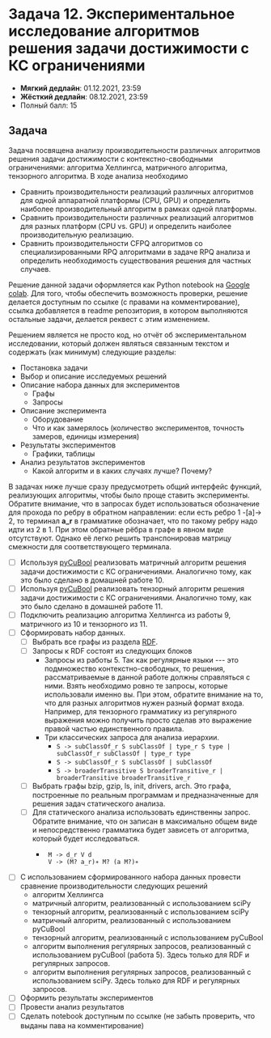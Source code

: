 # Задача 12. Экспериментальное исследование алгоритмов решения задачи достижимости с КС ограничениями

* **Мягкий дедлайн**: 01.12.2021, 23:59
* **Жёсткий дедлайн**: 08.12.2021, 23:59
* Полный балл: 15

## Задача

Задача посвящена анализу производительности различных алгоритмов решения задачи достижимости с контекстно-свободными ограничениями: алгоритма Хеллингса, матричного алгоритма, тензорного алгоритма. В ходе анализа необходимо
- Сравнить производительности реализаций различных алгоритмов для одной аппаратной платформы (CPU, GPU) и определить наиболее производительный алгоритм в рамках одной платформы.
- Сравнить производительности различных реализаций алгоритмов для разных платформ (CPU vs. GPU) и определить наиболее производительную реализацию.
- Сравнить производительности CFPQ алгоритмов со специализированными RPQ алгоритмами в задаче RPQ анализа и определить необходимость существования решения для частных случаев.

Решение данной задачи оформляется как Python notebook на [Google colab](https://colab.research.google.com/). Для того, чтобы обеспечить возможность проверки, решение делается доступным по ссылке (с правами на комментирование), ссылка добавляется в readme репозитория, в котором выполняются остальные задачи, делается реквест с этим изменением.

Решением является не просто код, но отчёт об экспериментальном исследовании, который должен являться связанным текстом и содержать (как минимум) следующие разделы:
- Постановка задачи
- Выбор и описание исследуемых решений
- Описание набора данных для экспериментов
  - Графы
  - Запросы
- Описание эксперимента
  - Оборудование
  - Что и как замерялось (количество экспериментов, точность замеров, единицы измерения)
- Результаты экспериментов
  - Графики, таблицы
- Анализ результатов экспериментов
  - Какой алгоритм и в каких случаях лучше? Почему?

В задачах ниже лучше сразу предусмотреть общий интерфейс функций, реализующих алгоритмы, чтобы было проще ставить эксперименты. Обратите внимание, что в запросах будет использоваться обозначение для прохода по ребру в обратном направлении: если есть ребро 1 -[a]-> 2, то терминал **a_r** в грамматике обозначает, что по такому ребру надо идти из 2 в 1. При этом обратные рёбра в графе в явном виде отсутствуют. Однако её легко решить транспонировав матрицу смежности для соответствующего терминала.

- [ ] Используя [pyCuBool](https://pypi.org/project/pycubool/) реализовать матричный алгоритм решения задачи достижимости с КС ограничениями. Аналогично тому, как это было сделано в домашней работе 10.
- [ ] Используя [pyCuBool](https://pypi.org/project/pycubool/) реализовать тензорный алгоритм решения задачи достижимости с КС ограничениями. Аналогично тому, как это было сделано в домашней работе 11.
- [ ] Подключить реализацию алгоритма Хеллингса из работы 9, матричного из 10 и тензорного из 11.
- [ ] Сформировать набор данных.
  - [ ] Выбрать все графы из раздела [RDF](https://jetbrains-research.github.io/CFPQ_Data/dataset/RDF.html).
  - [ ] Запросы к RDF состоят из следующих блоков
    - Запросы из работы 5. Так как регулярные языки --- это подмножество контекстно-свободных, то решения, рассматриваемые в данной работе должны справляться с ними. Взять необходимо ровно те запросы, которые использовали именно вы. При этом, обратите внимание на то, что для разных алгоритмов нужен разный формат входа. Например, для тензорного грамматику из регулярного выражения можно получить просто сделав это выражение правой частью единственного правила.
    - Три классических запроса для анализа иерархии.
      - ```S -> subClassOf_r S subClassOf | type_r S type | subClassOf_r subClassOf | type_r type ```
      - ```S -> subClassOf_r S subClassOf | subClassOf ```
      - ```S -> broaderTransitive S broaderTransitive_r | broaderTransitive broaderTransitive_r ```
  - [ ] Выбрать графы bzip, gzip, ls, init, drivers, arch. Это графа, построенные по реальным программам и предназначенные для решения задач статического анализа.
  - [ ] Для статического анализа использовать единственны запрос. Обратите внимание, что он записан в максимально общем виде и непосредственно грамматика будет зависеть от алгоритма, который будет исследоваться.
    - ```
       M -> d_r V d
       V -> (M? a_r)∗ M? (a M?)∗
      ```
- [ ] С использованием сформированного набора данных провести сравнение производительности следующих решений
  - алгоритм Хеллингса
  - матричный алгоритм, реализованный с использованием sciPy
  - тензорный алгоритм, реализованный с использованием sciPy
  - матричный алгоритм, реализованный с использованием pyCuBool
  - тензорный алгоритм, реализованный с использованием pyCuBool
  - алгоритм выполнения регулярных запросов, реализованный с использованием pyCuBool (работа 5). Здесь только для RDF и регулярных запросов.
  - алгоритм выполнения регулярных запросов, реализованный с использованием sciPy. Здесь только для RDF и регулярных запросов.
- [ ] Оформить результаты экспериментов
- [ ] Провести анализ результатов
- [ ] Сделать notebook доступным по ссылке (не забыть проверить, что выданы пава на комментирование)
